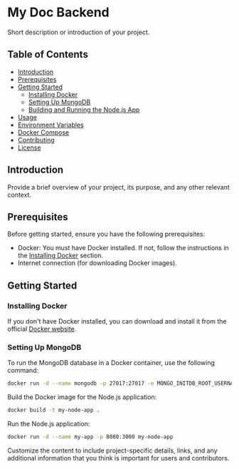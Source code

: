 # My Doc Backend

Short description or introduction of your project.

## Table of Contents

- [Introduction](#introduction)
- [Prerequisites](#prerequisites)
- [Getting Started](#getting-started)
    - [Installing Docker](#installing-docker)
    - [Setting Up MongoDB](#setting-up-mongodb)
    - [Building and Running the Node.js App](#building-and-running-the-nodejs-app)
- [Usage](#usage)
- [Environment Variables](#environment-variables)
- [Docker Compose](#docker-compose)
- [Contributing](#contributing)
- [License](#license)

## Introduction

Provide a brief overview of your project, its purpose, and any other relevant context.

## Prerequisites

Before getting started, ensure you have the following prerequisites:

- Docker: You must have Docker installed. If not, follow the instructions in the [Installing Docker](#installing-docker) section.
- Internet connection (for downloading Docker images).

## Getting Started

### Installing Docker

If you don't have Docker installed, you can download and install it from the official [Docker website](https://www.docker.com/products/docker-desktop).

### Setting Up MongoDB

To run the MongoDB database in a Docker container, use the following command:

```bash
docker run -d --name mongodb -p 27017:27017 -e MONGO_INITDB_ROOT_USERNAME=root -e MONGO_INITDB_ROOT_PASSWORD=example mongo
```


Build the Docker image for the Node.js application:
```bash
docker build -t my-node-app .
```

Run the Node.js application:
```bash
docker run -d --name my-app -p 8080:3000 my-node-app

```

Customize the content to include project-specific details, links, and any additional information that you think is important for users and contributors.
